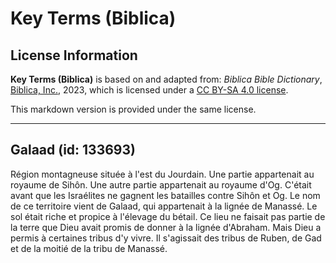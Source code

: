 # Key Terms (Biblica)

## License Information

**Key Terms (Biblica)** is based on and adapted from: _Biblica Bible Dictionary_, [Biblica, Inc.](https://www.biblica.com/), 2023, which is licensed under a [CC BY-SA 4.0 license](https://creativecommons.org/licenses/by-sa/4.0/legalcode.en).

This markdown version is provided under the same license.



--------------------------------

## Galaad (id: 133693)

Région montagneuse située à l'est du Jourdain. Une partie appartenait au royaume de Sihôn. Une autre partie appartenait au royaume d'Og. C'était avant que les Israélites ne gagnent les batailles contre Sihôn et Og. Le nom de ce territoire vient de Galaad, qui appartenait à la lignée de Manassé. Le sol était riche et propice à l'élevage du bétail. Ce lieu ne faisait pas partie de la terre que Dieu avait promis de donner à la lignée d'Abraham. Mais Dieu a permis à certaines tribus d'y vivre. Il s'agissait des tribus de Ruben, de Gad et de la moitié de la tribu de Manassé.


